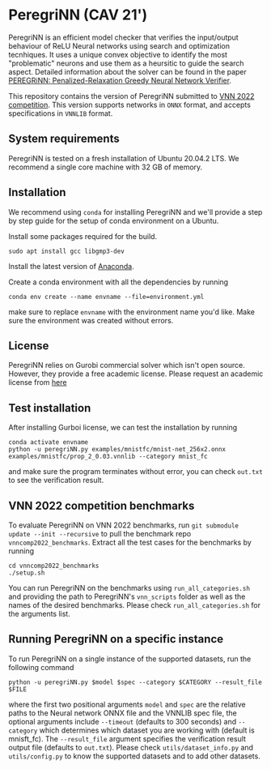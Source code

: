 # PeregriNN (CAV 21')
PeregriNN is an efficient model checker that verifies the input/output behaviour of ReLU Neural networks using search and optimization tecnhiques. It uses a unique convex objective to identify the most "problematic" neurons and use them as a heursitic to guide the search aspect. Detailed information about the solver can be found in the paper [PEREGRiNN: Penalized-Relaxation Greedy Neural Network Verifier](https://arxiv.org/abs/2006.10864).

This repository contains the version of PeregriNN submitted to [VNN 2022 competition](https://sites.google.com/view/vnn2022). This version supports networks in `ONNX` format, and accepts specifications in `VNNLIB` format.

## System requirements

PeregriNN is tested on a fresh installation of Ubuntu 20.04.2 LTS. We recommend a single core machine with 32 GB of memory.

## Installation

We recommend using `conda` for installing PeregriNN and we'll provide a step by step guide for the setup of conda environment on a Ubuntu.

Install some packages required for the build.

`sudo apt install gcc libgmp3-dev`

Install the latest version of [Anaconda](https://docs.anaconda.com/anaconda/install/).

Create a conda environment with all the dependencies by running

`conda env create --name envname --file=environment.yml`

make sure to replace `envname` with the environment name you'd like. Make sure the environment was created without errors.

## License 
PeregriNN relies on Gurobi commercial solver which isn't open source. However, they provide a free academic license. Please request an academic license from [here](https://www.gurobi.com/academia/academic-program-and-licenses/)
## Test installation
After installing Gurboi license, we can test the installation by running
```
conda activate envname
python -u peregriNN.py examples/mnistfc/mnist-net_256x2.onnx examples/mnistfc/prop_2_0.03.vnnlib --category mnist_fc
```
and make sure the program terminates without error, you can check `out.txt` to see the verification result.

## VNN 2022 competition benchmarks
To evaluate PeregriNN on VNN 2022 benchmarks, run `git submodule update --init --recursive` to pull the benchmark repo `vnncomp2022_benchmarks`. Extract all the test cases for the benchmarks by running 
```
cd vnncomp2022_benchmarks
./setup.sh
```
You can run PeregriNN on the benchmarks using `run_all_categories.sh` and providing the path to PeregriNN's `vnn_scripts` folder as well as the names of the desired benchmarks. Please check `run_all_categories.sh` for the arguments list.

## Running PeregriNN on a specific instance

To run PeregriNN on a single instance of the supported datasets, run the following command

`python -u peregriNN.py $model $spec --category $CATEGORY --result_file $FILE`

where the first two positional arguments `model` and `spec` are the relative paths to the Neural network ONNX file and the VNNLIB spec file, the optional arguments include `--timeout` (defaults to 300 seconds) and `--category` which determines which dataset you are working with (default is mnisft_fc). The `--result_file` argument specifies the verification result output file (defaults to `out.txt`). Please check `utils/dataset_info.py` and `utils/config.py` to know the supported datasets and to add other datasets.

